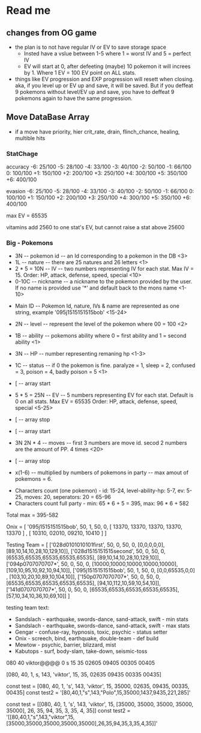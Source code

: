 

# Read me


## changes from OG game
* the plan is to not have regular IV or EV to save storage space
    - Insted have a vslue between 1-5 where 1 = worst IV and 5 = perfect IV
    - EV will start at 0, after defeeting (maybe) 10 pokemon it will increes by 1. Where 1 EV = 100 EV point on ALL stats. 
* things like EV progression and EXP progression will resett when closing. aka, if you level up or EV up and save, it will be saved. But if you deffeat 9 pokemons without level/EV up and save, you have to deffeat 9 pokemons again to have the same progression. 

## Move DataBase Array
- if a move have priority, hier crit_rate, drain, flinch_chance, healing, multible hits


### StatChage 

accuracy
-6: 25/100
-5: 28/100
-4: 33/100
-3: 40/100
-2: 50/100
-1: 66/100
0: 100/100
+1: 150/100
+2: 200/100
+3: 250/100
+4: 300/100
+5: 350/100
+6: 400/100

evasion
-6: 25/100
-5: 28/100
-4: 33/100
-3: 40/100
-2: 50/100
-1: 66/100
0: 100/100
+1: 150/100
+2: 200/100
+3: 250/100
+4: 300/100
+5: 350/100
+6: 400/100

max EV = 65535

vitamins add 2560 to one stat's EV, but cannot raise a stat above 25600


### Big - Pokemons
* 3N -- pokemon id -- an Id corresponding to a pokemon in the DB <3>
* 1L -- nature -- there are 25 natures and 26 letters <1>
* 2 * 5 = 10N -- IV -- two numbers representing IV for each stat. Max IV = 15. Order: HP, attack, defense, speed, special <10>
* 0-10C -- nickname -- a nickname to the pokemon provided by the user. If no name is provided use '*' and default back to the mons name <1-10>
- Main ID -- Pokemon Id, nature, IVs & name are represented as one string, example '095j1515151515bob' <15-24>

* 2N -- level -- represent the level of the pokemon where 00 = 100 <2>
* 1B -- ability -- pokemons ability where 0 = first ability and 1 = second ability <1>
* 3N -- HP -- number representing remaning hp <1-3>
* 1C -- status -- if 0 the pokemon is fine. paralyze = 1, sleep = 2, confused = 3, poison = 4, badly poison = 5 <1>

* [ -- array start
* 5 * 5 = 25N -- EV -- 5 numbers representing EV for each stat. Default is 0 on all stats. Max EV = 65535 Order: HP, attack, defense, speed, special <5-25>
* [ -- array stop

* [ -- array start
* 3N 2N * 4 -- moves -- first 3 numbers are move id. secod 2 numbers are the amount of PP. 4 times <20>
* [ -- array stop

* x(1-6) -- multiplied by numbers of pokemons in party --  max amout of pokemons = 6. 
- Characters count (one pokemon) - id: 15-24, level-ability-hp: 5-7, ev: 5-25, moves: 20, seperators: 20 = 65-96 
- Characters count full party - min: 65 * 6 + 5 = 395, max: 96 * 6 + 582

Total max = 395-582

Onix = [ '095j1515151515bob', 50, 1, 50, 0, [ 13370, 13370, 13370, 13370, 13370 ] , [ 10310, 02010, 09210, 10410 ] ]

Testing Team = [
    ['028d0101010101first', 50, 0, 50, 0, [0,0,0,0,0], [89,10,14,10,28,10,129,10]],
    ['028d1515151515second', 50, 0, 50, 0, [65535,65535,65535,65535,65535], [89,10,14,10,28,10,129,10]],
    ['094p0707070707*', 50, 0, 50, 0, [10000,10000,10000,10000,10000], [109,10,95,10,92,10,94,10]],
    ['095j1515151515bob', 50, 1, 50, 0, [0,0,65535,0,0] , [103,10,20,10,89,10,104,10]],
    ['150p0707070707*', 50, 0, 50, 0, [65535,65535,65535,65535,65535], [94,10,112,10,59,10,54,10]],
    ['141d0707070707*', 50, 0, 50, 0, [65535,65535,65535,65535,65535], [57,10,34,10,36,10,69,10]]
]

testing team text:
- Sandslach - earthquake, swords-dance, sand-attack, swift - min stats
- Sandslach - earthquake, swords-dance, sand-attack, swift - max stats
- Gengar - confuse-ray, hypnosis, toxic, psychic - status setter
- Onix - screech, bind, earthquake, double-team - def build
- Mewtow - psychic, barrier, blizzard, mist
- Kabutops - surf, body-slam, take-down, seismic-toss


080 40 viktor@@@@ 0 s 15 35 02605 09405 00305 00405

[080, 40, 1, s, 143, 'viktor', 15, 35, 02635 09435 00335 00435]

const test = [080, 40, 1, 's', 143, 'viktor', 15, 35000, 02635, 09435, 00335, 00435]
const test2 = '[80,40,1,"s",143,"Polo",15,35000,1437,9435,221,285]'

const test = [[080, 40, 1, 's', 143, 'viktor', 15, [35000, 35000, 35000, 35000, 35000], 26, 35, 94, 35, 3, 35, 4, 35]]
const test2 = '[[80,40,1,"s",143,"viktor",15,[35000,35000,35000,35000,35000],26,35,94,35,3,35,4,35]]'

